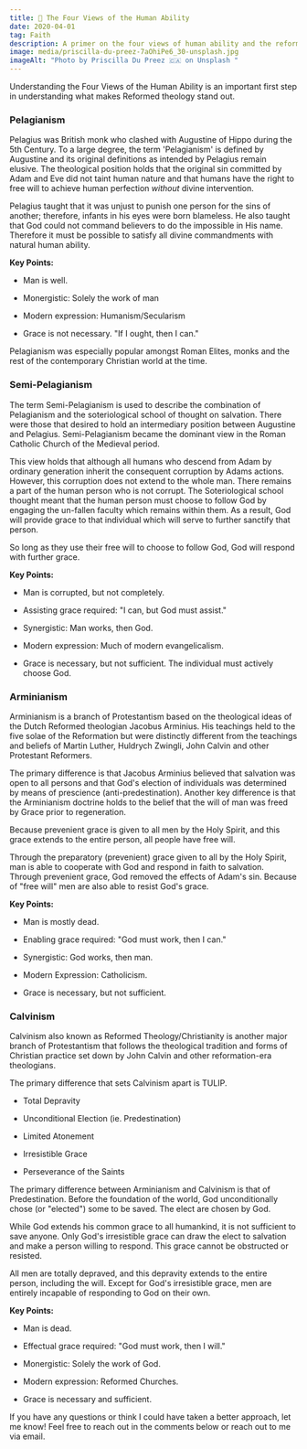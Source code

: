 ```yaml
---
title: 📑 The Four Views of the Human Ability
date: 2020-04-01
tag: Faith
description: A primer on the four views of human ability and the reformed position.
image: media/priscilla-du-preez-7aOhiPe6_30-unsplash.jpg
imageAlt: "Photo by Priscilla Du Preez 🇨🇦 on Unsplash "
---
```

Understanding the Four Views of the Human Ability is an important first step in understanding what makes Reformed theology stand out.

### Pelagianism

Pelagius was British monk who clashed with Augustine of Hippo during the 5th Century. To a large degree, the term 'Pelagianism' is defined by Augustine and its original definitions as intended by Pelagius remain elusive. The theological position holds that the original sin committed by Adam and Eve did not taint human nature and that humans have the right to free will to achieve human perfection _without_ divine intervention.

Pelagius taught that it was unjust to punish one person for the sins of another; therefore, infants in his eyes were born blameless. He also taught that God could not command believers to do the impossible in His name. Therefore it must be possible to satisfy all divine commandments with natural human ability.

**Key Points:**

*   Man is well.
    
*   Monergistic: Solely the work of man
    
*   Modern expression: Humanism/Secularism
    
*   Grace is not necessary. "If I ought, then I can."
    

Pelagianism was especially popular amongst Roman Elites, monks and the rest of the contemporary Christian world at the time.

### Semi-Pelagianism

The term Semi-Pelagianism is used to describe the combination of Pelagianism and the soteriological school of thought on salvation. There were those that desired to hold an intermediary position between Augustine and Pelagius. Semi-Pelagianism became the dominant view in the Roman Catholic Church of the Medieval period.

This view holds that although all humans who descend from Adam by ordinary generation inherit the consequent corruption by Adams actions. However, this corruption does not extend to the whole man. There remains a part of the human person who is not corrupt. The Soteriological school thought meant that the human person must choose to follow God by engaging the un-fallen faculty which remains within them. As a result, God will provide grace to that individual which will serve to further sanctify that person.

So long as they use their free will to choose to follow God, God will respond with further grace.

**Key Points:**

*   Man is corrupted, but not completely.
    
*   Assisting grace required: "I can, but God must assist."
    
*   Synergistic: Man works, then God.
    
*   Modern expression: Much of modern evangelicalism.
    
*   Grace is necessary, but not sufficient. The individual must actively choose God.
    

### Arminianism

Arminianism is a branch of Protestantism based on the theological ideas of the Dutch Reformed theologian Jacobus Arminius. His teachings held to the five solae of the Reformation but were distinctly different from the teachings and beliefs of Martin Luther, Huldrych Zwingli, John Calvin and other Protestant Reformers.

The primary difference is that Jacobus Arminius believed that salvation was open to all persons and that God's election of individuals was determined by means of prescience (anti-predestination). Another key difference is that the Arminianism doctrine holds to the belief that the will of man was freed by Grace prior to regeneration.

Because prevenient grace is given to all men by the Holy Spirit, and this grace extends to the entire person, all people have free will.

Through the preparatory (prevenient) grace given to all by the Holy Spirit, man is able to cooperate with God and respond in faith to salvation. Through prevenient grace, God removed the effects of Adam's sin. Because of "free will" men are also able to resist God's grace.

**Key Points:**

*   Man is mostly dead.
    
*   Enabling grace required: "God must work, then I can."
    
*   Synergistic: God works, then man.
    
*   Modern Expression: Catholicism.
    
*   Grace is necessary, but not sufficient.
    

### Calvinism

Calvinism also known as Reformed Theology/Christianity is another major branch of Protestantism that follows the theological tradition and forms of Christian practice set down by John Calvin and other reformation-era theologians.

The primary difference that sets Calvinism apart is TULIP.

*   Total Depravity
    
*   Unconditional Election (ie. Predestination)
    
*   Limited Atonement
    
*   Irresistible Grace
    
*   Perseverance of the Saints
    

The primary difference between Arminianism and Calvinism is that of Predestination. Before the foundation of the world, God unconditionally chose (or "elected") some to be saved. The elect are chosen by God.

While God extends his common grace to all humankind, it is not sufficient to save anyone. Only God's irresistible grace can draw the elect to salvation and make a person willing to respond. This grace cannot be obstructed or resisted.

All men are totally depraved, and this depravity extends to the entire person, including the will. Except for God's irresistible grace, men are entirely incapable of responding to God on their own.

**Key Points:**

*   Man is dead.
    
*   Effectual grace required: "God must work, then I will."
    
*   Monergistic: Solely the work of God.
    
*   Modern expression: Reformed Churches.
    
*   Grace is necessary and sufficient.
    

If you have any questions or think I could have taken a better approach, let me know! Feel free to reach out in the comments below or reach out to me via email.